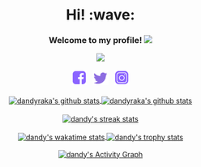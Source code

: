 <!--- #[![JNCK Media banner](https://github.com/dandyraka/dandyraka/blob/master/images/Purple_JNCKMEDIA3_header.png)](https://jnckmedia.com) -->
<h1 align='center'> Hi! :wave:</h1>
<h3 align="center">
  Welcome to my profile!
  <img src="https://media.giphy.com/media/hvRJCLFzcasrR4ia7z/giphy.gif" width="28">
</h3>

<p align="center">
  <a href="https://github.com/dandyraka/"><img src="https://readme-typing-svg.herokuapp.com?color=8B64FF&center=true&vCenter=true&lines=Lorem+ipsum+dolor+sit+amet;Assalamu'alaikum+jamet"></a>
</p>

<p align='center'>
   <a href="https://www.facebook.com/dndyrka"><img height="30" src="https://github.com/dandyraka/dandyraka/blob/master/images/fb_purp.png?raw=true"></a>&nbsp;&nbsp;
   <a href="https://twitter.com/xtrvts"><img height="30" src="https://github.com/dandyraka/dandyraka/blob/master/images/tw_purp.png?raw=true"></a>&nbsp;&nbsp;
   <a href="https://instagram.com/xtrvts"><img height="30" src="https://github.com/dandyraka/dandyraka/blob/master/images/ig_purp.png?raw=true"></a>
   <br/><br/>
   <a href="https://github.com/dandyraka/">
   <img align="center" height="140px" src="https://github-readme-stats.vercel.app/api/top-langs/?username=dandyraka&layout=compact&title_color=8B64FF&theme=dracula" alt="dandyraka's github stats"/>
   </a>
   <a href="https://github.com/dandyraka/">
   <img align="center" height="140px" src="https://github-readme-stats.vercel.app/api?username=dandyraka&hide=issues&count_private=true&show_icons=true&title_color=8B64FF&icon_color=8B64FF&theme=dracula" alt="dandyraka's github stats" />
   </a><br/><br/>
  <a href="https://github.com/dandyraka/">
   <img align="center" width="645px" src="https://github-readme-streak-stats.herokuapp.com/?user=dandyraka&theme=default&fire=8B64FF&ring=8B64FF&currStreakLabel=8B64FF&sideNums=8B64FF&currStreakNum=d62976&theme=dracula" alt="dandy's streak stats"/>
   </a><br/><br/>
   <a href="https://wakatime.com/@dandy">
   <img align="center" height="140px" src="https://github-readme-stats.vercel.app/api/wakatime?username=dandy&layout=compact&title_color=8B64FF&range=last_7_days&theme=dracula" alt="dandy's wakatime stats"/>
   </a>
   <a href="https://wakatime.com/@dandy">
   <img align="center" height="140px" src="https://github-profile-trophy.vercel.app/?username=dandyraka&column=4&theme=dracula" alt="dandy's trophy stats"/>
   </a><br/><br/>
   <a href="https://github.com/dandyraka/"><img width="650px" alt="dandy's Activity Graph" src="https://github-readme-activity-graph.vercel.app/graph?username=dandyraka&theme=minimal&line=8B64FF&point=d62976&theme=dracula" /></a>
</p>

<!-- <details> 
  <summary>💻 GitHub Profile Stats</summary>
  <br/>
    <a href=""/></a>
</details> -->

